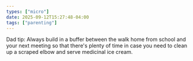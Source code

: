 ```yaml
---
types: ["micro"]
date: 2025-09-12T15:27:48-04:00
tags: ["parenting"]
---
```

Dad tip: Always build in a buffer between the walk home from school and your next meeting so that there's plenty of time in case you need to clean up a scraped elbow and serve medicinal ice cream.